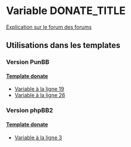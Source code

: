 # Variable DONATE_TITLE
[Explication sur le forum des forums](http://forum.forumactif.com/t294113-listing-des-variables#DONATE_TITLE)

## Utilisations dans les templates

### Version PunBB

#### [Template donate](punbb/donate.md)
* [Variable à la ligne 19](../punbb/donate.tpl#L19)
* [Variable à la ligne 26](../punbb/donate.tpl#L26)

### Version phpBB2

#### [Template donate](subsilver/donate.md)
* [Variable à la ligne 3](../subsilver/donate.tpl#L3)